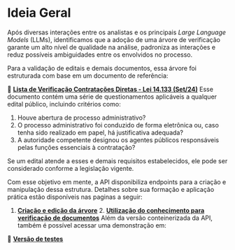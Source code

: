 # Ideia Geral  

Após diversas interações entre os analistas e os principais *Large Language Models* (LLMs), identificamos que a adoção de uma árvore de verificação garante um alto nível de qualidade na análise, padroniza as interações e reduz possíveis ambiguidades entre os envolvidos no processo.  

Para a validação de editais e demais documentos, essa árvore foi estruturada com base em um documento de referência:  

🔗 **[Lista de Verificação Contratações Diretas - Lei 14.133 (Set/24)](https://view.officeapps.live.com/op/view.aspx?src=https%3A%2F%2Fwww.gov.br%2Fagu%2Fpt-br%2Fcomposicao%2Fcgu%2Fcgu%2Fmodelos%2Flicitacoesecontratos%2F14133%2Flistas-de-verificacao%2Fmodelo-de-lista-de-verificacao-contratacoes-diretas-lei-no-14-133-set-24.docx&wdOrigin=BROWSELINK)** Esse documento contém uma série de questionamentos aplicáveis a qualquer edital público, incluindo critérios como:  

1. Houve abertura de processo administrativo?  
2. O processo administrativo foi conduzido de forma eletrônica ou, caso tenha sido realizado em papel, há justificativa adequada?  
3. A autoridade competente designou os agentes públicos responsáveis pelas funções essenciais à contratação?  

Se um edital atende a esses e demais requisitos estabelecidos, ele pode ser considerado conforme a legislação vigente.  

Com esse objetivo em mente, a API disponibiliza endpoints para a criação e manipulação dessa estrutura. Detalhes sobre sua formação e aplicação prática estão disponíveis nas paginas a seguir:  

1. **[Criação e edição da árvore](tree.md)** 2. **[Utilização do conhecimento para verificação de documentos](analysis.md)** Além da versão conteinerizada da API, também é possível acessar uma demonstração em:

🔗 **[Versão de testes](http://150.164.52.61:8501/)**
